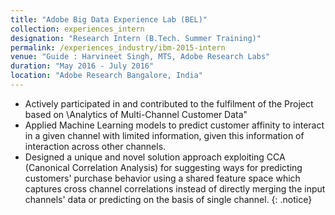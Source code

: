 ```yaml
---
title: "Adobe Big Data Experience Lab (BEL)"
collection: experiences_intern
designation: "Research Intern (B.Tech. Summer Training)"
permalink: /experiences_industry/ibm-2015-intern
venue: "Guide : Harvineet Singh, MTS, Adobe Research Labs"
duration: "May 2016 - July 2016"
location: "Adobe Research Bangalore, India"
---
```


* Actively participated in and contributed to the fulfilment of the Project based on \Analytics of Multi-Channel
Customer Data"
* Applied Machine Learning models to predict customer affinity to interact in a given channel with limited
information, given this information of interaction across other channels.
* Designed a unique and novel solution approach exploiting CCA (Canonical Correlation Analysis) for suggesting
ways for predicting customers' purchase behavior using a shared feature space which captures cross channel
correlations instead of directly merging the input channels' data or predicting on the basis of single channel.
{: .notice}